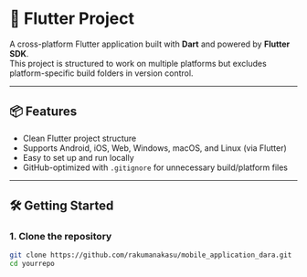 # 🚀 Flutter Project

A cross-platform Flutter application built with **Dart** and powered by **Flutter SDK**.  
This project is structured to work on multiple platforms but excludes platform-specific build folders in version control.

---

## 📦 Features
- Clean Flutter project structure
- Supports Android, iOS, Web, Windows, macOS, and Linux (via Flutter)
- Easy to set up and run locally
- GitHub-optimized with `.gitignore` for unnecessary build/platform files

---

## 🛠️ Getting Started

### 1. Clone the repository
```bash
git clone https://github.com/rakumanakasu/mobile_application_dara.git
cd yourrepo
